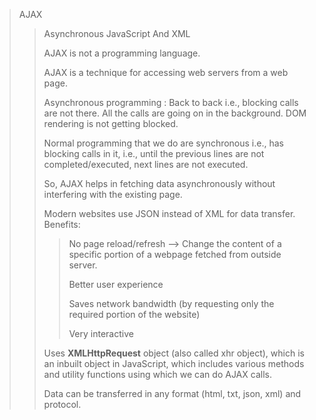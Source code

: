 > AJAX
> 
>> Asynchronous JavaScript And XML
>>
>> AJAX is not a programming language.
>>
>> AJAX is a technique for accessing web servers from a web page.
>>
>> Asynchronous programming : Back to back i.e., blocking calls are not there. All the calls are going on in the background. DOM rendering is not getting blocked.
>>
>> Normal programming that we do are synchronous i.e., has blocking calls in it, i.e., until the previous lines are not completed/executed, next lines are not executed.  
>>
>> So, AJAX helps in fetching data asynchronously without interfering with the existing page.
>>
>> Modern websites use JSON instead of XML for data transfer.
>> Benefits:
>> >No page reload/refresh -->  Change the content of a specific portion of a webpage fetched from outside server.
>> >
>> >Better user experience
>> >
>> >Saves network bandwidth (by requesting only the required portion of the website)
>> >
>> >Very interactive
>>
>> Uses <b>XMLHttpRequest</b> object (also called xhr object), which is an inbuilt object in JavaScript, which includes various methods and utility functions using which we can do AJAX calls.
>>
>> Data can be transferred in any format (html, txt, json, xml) and protocol. 
>>
>> 
>
